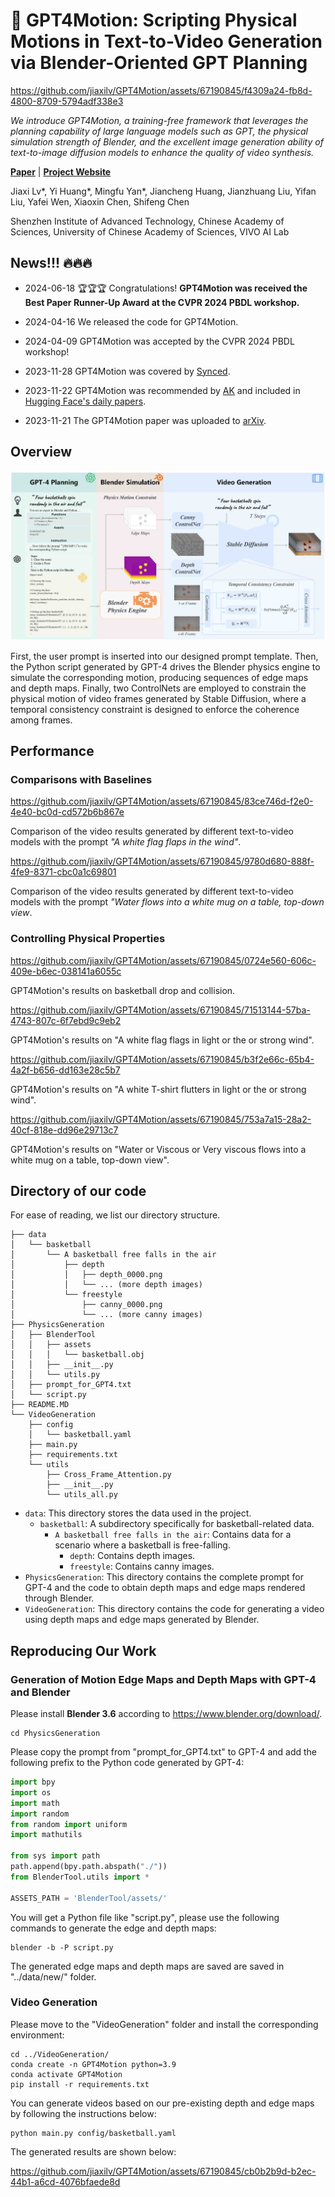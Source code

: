 # :basketball: GPT4Motion: Scripting Physical Motions in Text-to-Video Generation via Blender-Oriented GPT Planning

https://github.com/jiaxilv/GPT4Motion/assets/67190845/f4309a24-fb8d-4800-8709-5794adf338e3



*We introduce GPT4Motion, a training-free framework that leverages the planning capability of large language models such as GPT, the physical simulation strength of Blender, and the excellent image generation ability of text-to-image diffusion models to enhance the quality of video synthesis.*



[**Paper**](https://arxiv.org/abs/2311.12631) | [**Project Website**](https://gpt4motion.github.io/) 


Jiaxi Lv\*, Yi Huang\*, Mingfu Yan\*, Jiancheng Huang, Jianzhuang Liu, Yifan Liu, Yafei Wen, Xiaoxin Chen, Shifeng Chen

Shenzhen Institute of Advanced Technology, Chinese Academy of Sciences,  University of Chinese Academy of Sciences, VIVO AI Lab



## News!!! :fire::fire::fire:

* 2024-06-18   :trophy::trophy::trophy: Congratulations! **GPT4Motion was received the Best Paper Runner-Up Award at the CVPR 2024 PBDL workshop.**

* 2024-04-16  We released the code for GPT4Motion. 

* 2024-04-09  GPT4Motion was accepted by the CVPR 2024 PBDL workshop! 

* 2023-11-28  GPT4Motion was covered by [Synced](https://www.jiqizhixin.com/articles/2023-11-28-2).

* 2023-11-22  GPT4Motion was recommended by [AK](https://twitter.com/_akhaliq/status/1727172666455413187) and included in [Hugging Face's daily papers](https://huggingface.co/papers/2311.12631). 

* 2023-11-21  The GPT4Motion paper was uploaded to [arXiv](https://arxiv.org/abs/2311.12631).

## Overview

![image](./assets/imgs/framework.jpg)

First, the user prompt is inserted into our designed prompt template. Then, the Python script generated by GPT-4 drives the Blender physics engine to simulate the corresponding motion, producing sequences of edge maps and depth maps. Finally, two ControlNets are employed to constrain the physical motion of video frames generated by Stable Diffusion, where a temporal consistency constraint is designed to enforce the coherence among frames.


## Performance

### Comparisons with Baselines


https://github.com/jiaxilv/GPT4Motion/assets/67190845/83ce746d-f2e0-4e40-bc0d-cd572b6b867e

Comparison of the video results generated by different text-to-video models with the prompt *"A white flag flaps in the wind"*.


https://github.com/jiaxilv/GPT4Motion/assets/67190845/9780d680-888f-4fe9-8371-cbc0a1c69801

Comparison of the video results generated by different text-to-video models with the prompt *"Water flows into a white mug on a table, top-down view*.



### Controlling Physical Properties


https://github.com/jiaxilv/GPT4Motion/assets/67190845/0724e560-606c-409e-b6ec-038141a6055c


GPT4Motion's results on basketball drop and collision. 




https://github.com/jiaxilv/GPT4Motion/assets/67190845/71513144-57ba-4743-807c-6f7ebd9c9eb2

GPT4Motion's results on "A white flag flags in light or the or strong wind".


https://github.com/jiaxilv/GPT4Motion/assets/67190845/b3f2e66c-65b4-4a2f-b656-dd163e28c5b7


GPT4Motion's results on "A white T-shirt flutters in light or the or strong wind".




https://github.com/jiaxilv/GPT4Motion/assets/67190845/753a7a15-28a2-40cf-818e-dd96e29713c7



GPT4Motion's results on "Water or Viscous or Very viscous flows into a white mug on a table, top-down view".



## Directory of our code

For ease of reading, we list our directory structure.

```
├── data
│   └── basketball
│       └── A basketball free falls in the air
│           ├── depth
│           │   ├── depth_0000.png
│           │   └── ... (more depth images)
│           └── freestyle
│               ├── canny_0000.png
│               └── ... (more canny images)
├── PhysicsGeneration
│   ├── BlenderTool
│   │   ├── assets
│   │   │   └── basketball.obj
│   │   ├── __init__.py
│   │   └── utils.py
│   ├── prompt_for_GPT4.txt
│   └── script.py
├── README.MD
└── VideoGeneration
    ├── config
    │   └── basketball.yaml
    ├── main.py
    ├── requirements.txt
    └── utils
        ├── Cross_Frame_Attention.py
        ├── __init__.py
        └── utils_all.py
```
- `data`: This directory stores the data used in the project.
  - `basketball`: A subdirectory specifically for basketball-related data.
    - `A basketball free falls in the air`: Contains data for a scenario where a basketball is free-falling.
      - `depth`: Contains depth images.
      - `freestyle`: Contains canny images.
- `PhysicsGeneration`: This directory contains the complete prompt for GPT-4 and the code to obtain depth maps and edge maps rendered through Blender.
- `VideoGeneration`: This directory contains the code for generating a video using depth maps and edge maps generated by Blender.

## Reproducing Our Work

### Generation of Motion Edge Maps and Depth Maps with GPT-4 and Blender

Please install **Blender 3.6** according to https://www.blender.org/download/. 

```shell
cd PhysicsGeneration
```
Please copy the prompt from "prompt_for_GPT4.txt" to GPT-4 and add the following prefix to the Python code generated by GPT-4:
```Python
import bpy
import os
import math
import random
from random import uniform
import mathutils

from sys import path
path.append(bpy.path.abspath("./"))
from BlenderTool.utils import *

ASSETS_PATH = 'BlenderTool/assets/'
```
You will get a Python file like "script.py", please use the following commands to generate the edge and depth maps:
```shell
blender -b -P script.py
```
The generated edge maps and depth maps are saved are saved in "../data/new/" folder.

### Video Generation

Please move to the "VideoGeneration" folder and install the corresponding environment:

```shell
cd ../VideoGeneration/
conda create -n GPT4Motion python=3.9
conda activate GPT4Motion
pip install -r requirements.txt
```

You can generate videos based on our pre-existing depth and edge maps by following the instructions below:

```shell
python main.py config/basketball.yaml
```
The generated results are shown below:



https://github.com/jiaxilv/GPT4Motion/assets/67190845/cb0b2b9d-b2ec-44b1-a6cd-4076bfaede8d


